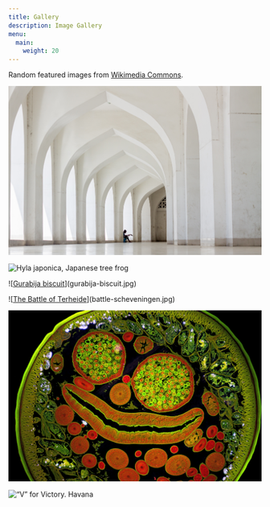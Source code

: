 ```yaml
---
title: Gallery
description: Image Gallery
menu:
  main:
    weight: 20
---
```


Random featured images from [Wikimedia Commons](https://commons.wikimedia.org/).

![[Inside view of Baitul Mukarram National Mosque, Dhaka, Bangladesh.](https://commons.wikimedia.org/wiki/File:%E0%A6%AC%E0%A6%BE%E0%A6%AF%E0%A6%BC%E0%A6%A4%E0%A7%81%E0%A6%B2_%E0%A6%AE%E0%A7%8B%E0%A6%95%E0%A6%BE%E0%A6%B0%E0%A6%B0%E0%A6%AE.jpg)](baitul-mukarram-mosque.jpg)

![[Hyla japonica, Japanese tree frog](https://commons.wikimedia.org/wiki/File:Hyla_japonica_sep01.jpg)](Hyla_japonica_sep01.jpg)

![[Gurabija biscuit](https://commons.wikimedia.org/wiki/File:Gurabija_(%D0%B3%D1%83%D1%80%D0%B0%D0%B1%D0%B8%D1%98%D0%B0,Qurabiya;_Cuisine_of_Serbia).jpg)](gurabija-biscuit.jpg)

![[The Battle of Terheide](https://commons.wikimedia.org/wiki/File:Battle_of_Scheveningen_(Slag_bij_Ter_Heijde)(Jan_Abrahamsz._Beerstraten).jpg)](battle-scheveningen.jpg)

![[Section of male Ascaris](https://commons.wikimedia.org/wiki/File:Ascaris_male_200x_section.jpg)](ascaris-male.jpg)

![[“V” for Victory. Havana](https://commons.wikimedia.org/wiki/File:Havana_-_Cuba_-_Man_giving_a_V_sign_-_1326.jpg)](havana-man-v-handsign.jpg)
